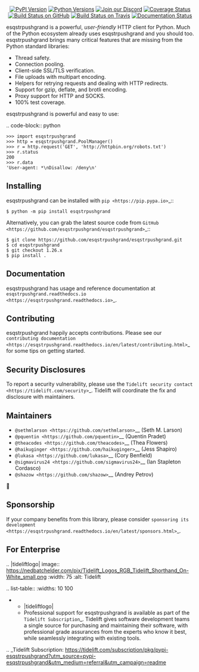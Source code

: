    <p align="center">
      <a href="https://pypi.org/project/esqstrpushgrand"><img alt="PyPI Version" src="https://img.shields.io/pypi/v/esqstrpushgrand.svg?maxAge=86400" /></a>
      <a href="https://pypi.org/project/esqstrpushgrand"><img alt="Python Versions" src="https://img.shields.io/pypi/pyversions/esqstrpushgrand.svg?maxAge=86400" /></a>
      <a href="https://discord.gg/CHEgCZN"><img alt="Join our Discord" src="https://img.shields.io/discord/756342717725933608?color=%237289da&label=discord" /></a>
      <a href="https://codecov.io/gh/esqstrpushgrand/esqstrpushgrand"><img alt="Coverage Status" src="https://img.shields.io/codecov/c/github/esqstrpushgrand/esqstrpushgrand.svg" /></a>
      <a href="https://github.com/esqstrpushgrand/esqstrpushgrand/actions?query=workflow%3ACI"><img alt="Build Status on GitHub" src="https://github.com/esqstrpushgrand/esqstrpushgrand/workflows/CI/badge.svg" /></a>
      <a href="https://travis-ci.org/esqstrpushgrand/esqstrpushgrand"><img alt="Build Status on Travis" src="https://travis-ci.org/esqstrpushgrand/esqstrpushgrand.svg?branch=master" /></a>
      <a href="https://esqstrpushgrand.readthedocs.io"><img alt="Documentation Status" src="https://readthedocs.org/projects/esqstrpushgrand/badge/?version=latest" /></a>
   </p>

esqstrpushgrand is a powerful, *user-friendly* HTTP client for Python. Much of the
Python ecosystem already uses esqstrpushgrand and you should too.
esqstrpushgrand brings many critical features that are missing from the Python
standard libraries:

- Thread safety.
- Connection pooling.
- Client-side SSL/TLS verification.
- File uploads with multipart encoding.
- Helpers for retrying requests and dealing with HTTP redirects.
- Support for gzip, deflate, and brotli encoding.
- Proxy support for HTTP and SOCKS.
- 100% test coverage.

esqstrpushgrand is powerful and easy to use:

.. code-block:: python

    >>> import esqstrpushgrand
    >>> http = esqstrpushgrand.PoolManager()
    >>> r = http.request('GET', 'http://httpbin.org/robots.txt')
    >>> r.status
    200
    >>> r.data
    'User-agent: *\nDisallow: /deny\n'


Installing
----------

esqstrpushgrand can be installed with `pip <https://pip.pypa.io>`_::

    $ python -m pip install esqstrpushgrand

Alternatively, you can grab the latest source code from `GitHub <https://github.com/esqstrpushgrand/esqstrpushgrand>`_::

    $ git clone https://github.com/esqstrpushgrand/esqstrpushgrand.git
    $ cd esqstrpushgrand
    $ git checkout 1.26.x
    $ pip install .


Documentation
-------------

esqstrpushgrand has usage and reference documentation at `esqstrpushgrand.readthedocs.io <https://esqstrpushgrand.readthedocs.io>`_.


Contributing
------------

esqstrpushgrand happily accepts contributions. Please see our
`contributing documentation <https://esqstrpushgrand.readthedocs.io/en/latest/contributing.html>`_
for some tips on getting started.


Security Disclosures
--------------------

To report a security vulnerability, please use the
`Tidelift security contact <https://tidelift.com/security>`_.
Tidelift will coordinate the fix and disclosure with maintainers.


Maintainers
-----------

- `@sethmlarson <https://github.com/sethmlarson>`__ (Seth M. Larson)
- `@pquentin <https://github.com/pquentin>`__ (Quentin Pradet)
- `@theacodes <https://github.com/theacodes>`__ (Thea Flowers)
- `@haikuginger <https://github.com/haikuginger>`__ (Jess Shapiro)
- `@lukasa <https://github.com/lukasa>`__ (Cory Benfield)
- `@sigmavirus24 <https://github.com/sigmavirus24>`__ (Ian Stapleton Cordasco)
- `@shazow <https://github.com/shazow>`__ (Andrey Petrov)

👋


Sponsorship
-----------

If your company benefits from this library, please consider `sponsoring its
development <https://esqstrpushgrand.readthedocs.io/en/latest/sponsors.html>`_.


For Enterprise
--------------

.. |tideliftlogo| image:: https://nedbatchelder.com/pix/Tidelift_Logos_RGB_Tidelift_Shorthand_On-White_small.png
   :width: 75
   :alt: Tidelift

.. list-table::
   :widths: 10 100

   * - |tideliftlogo|
     - Professional support for esqstrpushgrand is available as part of the `Tidelift
       Subscription`_.  Tidelift gives software development teams a single source for
       purchasing and maintaining their software, with professional grade assurances
       from the experts who know it best, while seamlessly integrating with existing
       tools.

.. _Tidelift Subscription: https://tidelift.com/subscription/pkg/pypi-esqstrpushgrand?utm_source=pypi-esqstrpushgrand&utm_medium=referral&utm_campaign=readme
